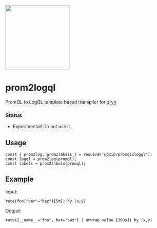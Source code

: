 <img src="https://user-images.githubusercontent.com/1423657/183499884-6b73c3c8-9385-401c-91f0-222216a47b4e.png" width=200 />

# prom2logql
PromQL to LogQL template based transpiler for [qryn](https://metrico.in)

### Status
* Experimental! Do not use it.

## Usage
```
const { prom2log, prom2labels } = require('@qxip/promql2logql');
const logql = prom2log(promql);
const labels = prom2labels(promql);
```

## Example
Input:
```
rate(foo{"bar"="baz")[5m]) by (x,y)
```
Output:
```
rate({__name__="foo", bar="baz"} | unwrap_value [300s]) by (x,y)
```
